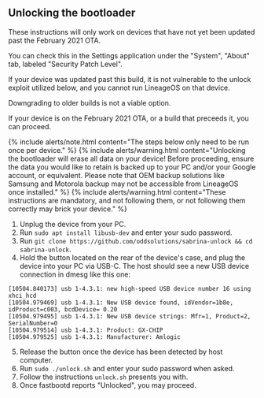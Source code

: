 ## Unlocking the bootloader

These instructions will only work on devices that have not yet been updated past the February 2021 OTA.

You can check this in the Settings application under the "System", "About" tab, labeled "Security Patch Level".

If your device was updated past this build, it is not vulnerable to the unlock exploit utilized below, and you cannot run LineageOS on that device.

Downgrading to older builds is not a viable option.

If your device is on the February 2021 OTA, or a build that preceeds it, you can proceed.

{% include alerts/note.html content="The steps below only need to be run once per device." %}
{% include alerts/warning.html content="Unlocking the bootloader will erase all data on your device!
Before proceeding, ensure the data you would like to retain is backed up to your PC and/or your Google account, or equivalent. Please note that OEM backup solutions like Samsung and Motorola backup may not be accessible from LineageOS once installed." %}
{% include alerts/warning.html content="These instructions are mandatory, and not following them, or not following them correctly may brick your device." %}

1. Unplug the device from your PC.
2. Run `sudo apt install libusb-dev` and enter your sudo password.
3. Run `git clone https://github.com/oddsolutions/sabrina-unlock && cd sabrina-unlock`.
4. Hold the button located on the rear of the device's case, and plug the device into your PC via USB-C.
   The host should see a new USB device connection in dmesg like this one:
```
[10504.840173] usb 1-4.3.1: new high-speed USB device number 16 using xhci_hcd
[10504.979469] usb 1-4.3.1: New USB device found, idVendor=1b8e, idProduct=c003, bcdDevice= 0.20
[10504.979495] usb 1-4.3.1: New USB device strings: Mfr=1, Product=2, SerialNumber=0
[10504.979514] usb 1-4.3.1: Product: GX-CHIP
[10504.979525] usb 1-4.3.1: Manufacturer: Amlogic
```
5. Release the button once the device has been detected by host computer.
6. Run `sudo ./unlock.sh` and enter your sudo password when asked.
7. Follow the instructions `unlock.sh` presents you with.
8. Once fastbootd reports "Unlocked", you may proceed.
